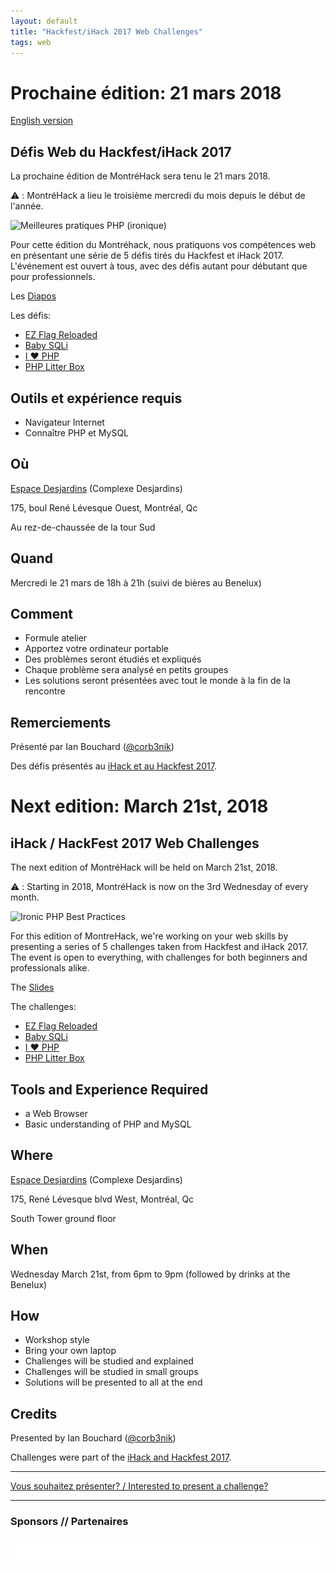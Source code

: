 ```yaml
---
layout: default
title: "Hackfest/iHack 2017 Web Challenges"
tags: web
---
```


# Prochaine édition: 21 mars 2018

[English version](#english)

## Défis Web du Hackfest/iHack 2017

La prochaine édition de MontréHack sera tenu le 21 mars 2018.

:warning: : MontréHack a lieu le troisième mercredi du mois depuis le début de l'année.

![Meilleures pratiques PHP (ironique)](https://i.redd.it/oul3gz1bvwwy.jpg)

Pour cette édition du Montréhack, nous pratiquons vos compétences web
en présentant une série de 5 défis tirés du Hackfest et iHack 2017.
L'événement est ouvert à tous, avec des défis autant pour débutant
que pour professionnels.

Les [Diapos](https://docs.google.com/presentation/d/12ZF2K5AR4m3mmOspccXZJugGxQ0le2OByvJZBffcl_s/present?token=AC4w5VjIyDxDFYUXLcK_sHjxnKX65Pkzlg:1521668194416&includes_info_params=1#slide=id.p)

Les défis:
* [EZ Flag Reloaded](http://challenge.montrehack.ca:17000)
* [Baby SQLi](http://challenge.montrehack.ca:16000)
* [I :heart: PHP](http://challenge.montrehack.ca:20000)
* [PHP Litter Box](http://challenge.montrehack.ca:22000)

## Outils et expérience requis

* Navigateur Internet
* Connaître PHP et MySQL

## Où

[Espace Desjardins](https://www.desjardins.com/coopmoi/difference-desjardins/espace-desjardins/index.jsp) (Complexe Desjardins)

175, boul René Lévesque Ouest, Montréal, Qc

Au rez-de-chaussée de la tour Sud

## Quand

Mercredi le 21 mars de 18h à 21h (suivi de bières au Benelux)

## Comment
 
* Formule atelier
* Apportez votre ordinateur portable
* Des problèmes seront étudiés et expliqués
* Chaque problème sera analysé en petits groupes
* Les solutions seront présentées avec tout le monde à la fin de la rencontre

## Remerciements

Présenté par Ian Bouchard ([@corb3nik](https://twitter.com/corb3nik))

Des défis présentés au [iHack et au Hackfest 2017](https://hackfest.ca/).

<a id="english"></a>

# Next edition: March 21st, 2018

## iHack / HackFest 2017 Web Challenges

The next edition of MontréHack will be held on March 21st, 2018.

:warning: : Starting in 2018, MontréHack is now on the 3rd Wednesday of every month.

![Ironic PHP Best Practices](https://i.redd.it/oul3gz1bvwwy.jpg)

For this edition of MontreHack, we're working on your web skills by
presenting a series of 5 challenges taken from Hackfest and iHack 2017.
The event is open to everything, with challenges for both beginners and
professionals alike.

The [Slides](https://docs.google.com/presentation/d/12ZF2K5AR4m3mmOspccXZJugGxQ0le2OByvJZBffcl_s/present?token=AC4w5VjIyDxDFYUXLcK_sHjxnKX65Pkzlg:1521668194416&includes_info_params=1#slide=id.p)

The challenges:
* [EZ Flag Reloaded](http://challenge.montrehack.ca:17000)
* [Baby SQLi](http://challenge.montrehack.ca:16000)
* [I :heart: PHP](http://challenge.montrehack.ca:20000)
* [PHP Litter Box](http://challenge.montrehack.ca:22000)

## Tools and Experience Required

* a Web Browser
* Basic understanding of PHP and MySQL

## Where

[Espace Desjardins](https://www.desjardins.com/coopmoi/difference-desjardins/espace-desjardins/index.jsp) (Complexe Desjardins)

175, René Lévesque blvd West, Montréal, Qc

South Tower ground floor

## When

Wednesday March 21st, from 6pm to 9pm (followed by drinks at the Benelux)

## How

* Workshop style
* Bring your own laptop
* Challenges will be studied and explained
* Challenges will be studied in small groups
* Solutions will be presented to all at the end

## Credits

Presented by Ian Bouchard ([@corb3nik](https://twitter.com/corb3nik))

Challenges were part of the [iHack and Hackfest 2017](https://hackfest.ca/).

<hr/>

[Vous souhaitez présenter? / Interested to present a challenge?](https://github.com/montrehack/montrehack.github.com/wiki/Present-at-Montrehack)

<hr/>

### Sponsors // Partenaires

[![Brasserie Benelux](/images/benelux.png)](http://brasseriebenelux.com/)
